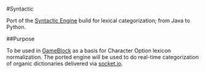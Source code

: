 #Syntactic

Port of the [Syntactic Engine](http://syntactic.omershapira.com/) build for 
lexical categorization; from Java to Python.

##Purpose

To be used in [GameBlock](http://github.com/nerdfiles/GameBlock) as a basis for Character Option lexicon normalization. 
The ported engine will be used to do real-time categorization of organic 
dictionaries delivered via [socket.io](http://socket.io/).
